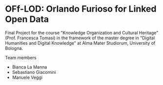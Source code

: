 # OFf-LOD: Orlando Furioso for Linked Open Data

Final Project for the course "Knowledge Organization and Cultural Heritage" (Prof. Francesca Tomasi) in the framework of the master degree in "Digital Humanities and Digital Knowledge" at Alma Mater Studiorum, University of Bologna.

Team members
- Bianca La Manna
- Sebastiano Giacomini
- Manuele Veggi